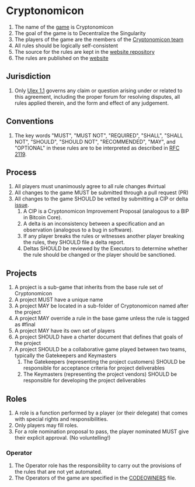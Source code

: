 # Cryptonomicon

1. The name of the [game](./Nomicon/) is Cryptonomicon
1. The goal of the game is to Decentralize the Singularity
1. The players of the game are the members of the [Cryptonomicon team](https://github.com/orgs/cryptotechguru/teams/cryptonomicon/members)
1. All rules should be logically self-consistent 
1. The source for the rules are kept in the [website repository](https://github.com/cryptotechguru/Cryptonomicon)
1. The rules are published on the [website](https://cryptotechguru.github.io/Cryptonomicon/)

## Jurisdiction

1. Only [Ulex 1.1](https://github.com/proftomwbell/Ulex/tree/master/versions/1.1) governs any claim or question arising under or related to this agreement, including the proper forum for resolving disputes, all rules applied therein, and the form and effect of any judgement.

## Conventions

1. The key words "MUST", "MUST NOT", "REQUIRED", "SHALL", "SHALL NOT", "SHOULD", "SHOULD NOT", "RECOMMENDED", "MAY", and "OPTIONAL" in these rules are to be interpreted as described in [RFC 2119](https://www.ietf.org/rfc/rfc2119.txt).

## Process

1. All players must unanimously agree to all rule changes #virtual
1. All changes to the game MUST be submitted through a pull request (PR)
1. All changes to the game SHOULD be vetted by submitting a CIP or delta [issue](https://github.com/cryptotechguru/Cryptonomicon/issues).
    1. A CIP is a Cryptonomicon Improvement Proposal (analogous to a BIP in Bitcoin Core). 
    1. A delta is an inconsistency between a specification and an observation (analogous to a bug in software). 
    1. If any player breaks the rules or witnesses another player breaking the rules, they SHOULD file a delta report.
    1. Deltas SHOULD be reviewed by the Executors to determine whether the rule should be changed or the player should be sanctioned.

## Projects

1. A project is a sub-game that inherits from the base rule set of Cryptonomicon
1. A project MUST have a unique name
1. A project MAY be located in a sub-folder of Cryptonomicon named after the project
1. A project MAY override a rule in the base game unless the rule is tagged as #final
1. A project MAY have its own set of players 
1. A project SHOULD have a charter document that defines that goals of the project
1. A project SHOULD be a collaborative game played between two teams, typically the Gatekeepers and Keymasters
    1. The Gatekeepers (representing the project customers) SHOULD be responsible for acceptance criteria for project deliverables
    1. The Keymasters (representing the project vendors) SHOULD be responsible for developing the project deliverables 

## Roles

1. A role is a function performed by a player (or their delegate) that comes with special rights and responsibilities.
1. Only players may fill roles.
1. For a role nomination proposal to pass, the player nominated MUST give their explicit approval. (No voluntelling!)

### Operator

1. The Operator role has the responsibility to carry out the provisions of the rules that are not yet automated.
1. The Operators of the game are specified in the [CODEOWNERS](https://github.com/cryptotechguru/Cryptonomicon/CODEOWNERS) file.
